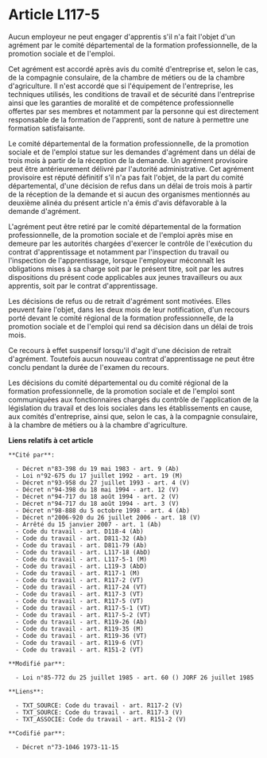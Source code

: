 # Article L117-5

Aucun employeur ne peut engager d'apprentis s'il n'a fait l'objet d'un agrément par le comité départemental de la formation
professionnelle, de la promotion sociale et de l'emploi.

Cet agrément est accordé après avis du comité d'entreprise et, selon le cas, de la compagnie consulaire, de la chambre de
métiers ou de la chambre d'agriculture. Il n'est accordé que si l'équipement de l'entreprise, les techniques utilisés, les
conditions de travail et de sécurité dans l'entreprise ainsi que les garanties de moralité et de compétence professionnelle
offertes par ses membres et notamment par la personne qui est directement responsable de la formation de l'apprenti, sont de
nature à permettre une formation satisfaisante.

Le comité départemental de la formation professionnelle, de la promotion sociale et de l'emploi statue sur les demandes
d'agrément dans un délai de trois mois à partir de la réception de la demande. Un agrément provisoire peut être
antérieurement délivré par l'autorité administrative. Cet agrément provisoire est réputé définitif s'il n'a pas fait l'objet,
de la part du comité départemental, d'une décision de refus dans un délai de trois mois à partir de la réception de la
demande et si aucun des organismes mentionnés au deuxième alinéa du présent article n'a émis d'avis défavorable à la demande
d'agrément.

L'agrément peut être retiré par le comité départemental de la formation professionnelle, de la promotion sociale et de
l'emploi après mise en demeure par les autorités chargées d'exercer le contrôle de l'exécution du contrat d'apprentissage et
notamment par l'inspection du travail ou l'inspection de l'apprentissage, lorsque l'employeur méconnaît les obligations mises
à sa charge soit par le présent titre, soit par les autres dispositions du présent code applicables aux jeunes travailleurs
ou aux apprentis, soit par le contrat d'apprentissage.

Les décisions de refus ou de retrait d'agrément sont motivées. Elles peuvent faire l'objet, dans les deux mois de leur
notification, d'un recours porté devant le comité régional de la formation professionnelle, de la promotion sociale et de
l'emploi qui rend sa décision dans un délai de trois mois.

Ce recours à effet suspensif lorsqu'il d'agit d'une décision de retrait d'agrément. Toutefois aucun nouveau contrat
d'apprentissage ne peut être conclu pendant la durée de l'examen du recours.

Les décisions du comité départemental ou du comité régional de la formation professionnelle, de la promotion sociale et de
l'emploi sont communiquées aux fonctionnaires chargés du contrôle de l'application de la législation du travail et des lois
sociales dans les établissements en cause, aux comités d'entreprise, ainsi que, selon le cas, à la compagnie consulaire, à la
chambre de métiers ou à la chambre d'agriculture.

**Liens relatifs à cet article**

	**Cité par**:

	  - Décret n°83-398 du 19 mai 1983 - art. 9 (Ab)
	  - Loi n°92-675 du 17 juillet 1992 - art. 19 (M)
	  - Décret n°93-958 du 27 juillet 1993 - art. 4 (V)
	  - Décret n°94-398 du 18 mai 1994 - art. 12 (V)
	  - Décret n°94-717 du 18 août 1994 - art. 2 (V)
	  - Décret n°94-717 du 18 août 1994 - art. 3 (V)
	  - Décret n°98-888 du 5 octobre 1998 - art. 4 (Ab)
	  - Décret n°2006-920 du 26 juillet 2006 - art. 18 (V)
	  - Arrêté du 15 janvier 2007 - art. 1 (Ab)
	  - Code du travail - art. D118-4 (Ab)
	  - Code du travail - art. D811-32 (Ab)
	  - Code du travail - art. D811-79 (Ab)
	  - Code du travail - art. L117-18 (AbD)
	  - Code du travail - art. L117-5-1 (M)
	  - Code du travail - art. L119-3 (AbD)
	  - Code du travail - art. R117-1 (M)
	  - Code du travail - art. R117-2 (VT)
	  - Code du travail - art. R117-24 (VT)
	  - Code du travail - art. R117-3 (VT)
	  - Code du travail - art. R117-5 (VT)
	  - Code du travail - art. R117-5-1 (VT)
	  - Code du travail - art. R117-5-2 (VT)
	  - Code du travail - art. R119-26 (Ab)
	  - Code du travail - art. R119-35 (M)
	  - Code du travail - art. R119-36 (VT)
	  - Code du travail - art. R119-6 (VT)
	  - Code du travail - art. R151-2 (VT)

	**Modifié par**:

	  - Loi n°85-772 du 25 juillet 1985 - art. 60 () JORF 26 juillet 1985

	**Liens**:

	  - TXT_SOURCE: Code du travail - art. R117-2 (V)
	  - TXT_SOURCE: Code du travail - art. R117-3 (V)
	  - TXT_ASSOCIE: Code du travail - art. R151-2 (V)

	**Codifié par**:

	  - Décret n°73-1046 1973-11-15
